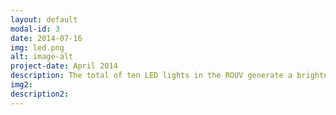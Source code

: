 ```yaml
---
layout: default
modal-id: 3
date: 2014-07-16
img: led.png
alt: image-alt
project-date: April 2014
description: The total of ten LED lights in the ROUV generate a brightness of at least 2500lum each with an output of 16W (48V voltage). The round spotlights have an outer diameter of just 60mm and a length of 65mm.
img2: 
description2:
---
```

